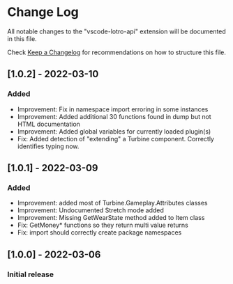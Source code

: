 # Change Log

All notable changes to the "vscode-lotro-api" extension will be documented in this file.

Check [Keep a Changelog](http://keepachangelog.com/) for recommendations on how to structure this file.

## [1.0.2] - 2022-03-10
### Added
- Improvement: Fix in namespace import erroring in some instances
- Improvement: Added additional 30 functions found in dump but not HTML documentation
- Improvement: Added global variables for currently loaded plugin(s)
- Fix: Added detection of "extending" a Turbine component.  Correctly identifies typing now.

## [1.0.1] - 2022-03-09
### Added
- Improvement: added most of Turbine.Gameplay.Attributes classes
- Improvement: Undocumented Stretch mode added
- Improvement: Missing GetWearState method added to Item class
- Fix: GetMoney* functions so they return multi value returns
- Fix: import should correctly create package namespaces

## [1.0.0] - 2022-03-06
### Initial release